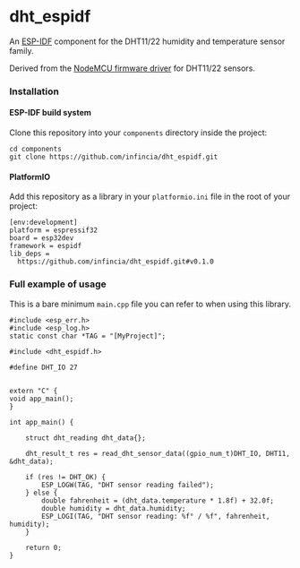 # dht_espidf

An [ESP-IDF](https://github.com/espressif/esp-idf/) component for the DHT11/22 humidity and 
temperature sensor family.

Derived from the [NodeMCU firmware driver](https://github.com/nodemcu/nodemcu-firmware) for DHT11/22 sensors.

### Installation

#### ESP-IDF build system

Clone this repository into your `components` directory inside the project:

    cd components
    git clone https://github.com/infincia/dht_espidf.git


#### PlatformIO

Add this repository as a library in your `platformio.ini` file in the root of 
your project:

    [env:development]
    platform = espressif32
    board = esp32dev
    framework = espidf
    lib_deps =
      https://github.com/infincia/dht_espidf.git#v0.1.0

### Full example of usage

This is a bare minimum `main.cpp` file you can refer to when using this library. 

    #include <esp_err.h>
    #include <esp_log.h>
    static const char *TAG = "[MyProject]";

    #include <dht_espidf.h>

    #define DHT_IO 27


    extern "C" {
    void app_main();
    }

    int app_main() {

        struct dht_reading dht_data{};

        dht_result_t res = read_dht_sensor_data((gpio_num_t)DHT_IO, DHT11, &dht_data);

        if (res != DHT_OK) {
            ESP_LOGW(TAG, "DHT sensor reading failed");
        } else {
            double fahrenheit = (dht_data.temperature * 1.8f) + 32.0f;
            double humidity = dht_data.humidity;
            ESP_LOGI(TAG, "DHT sensor reading: %f° / %f", fahrenheit, humidity);
        }

        return 0;
    }


